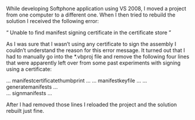 
While developing Softphone application using VS 2008, I moved a project from one computer to a different one. When I then tried to rebuild the solution I received the following error:

&#8220; Unable to find manifest signing certificate in the certificate store &#8221;

As I was sure that I wasn&#8217;t using any certificate to sign the assembly I couldn&#8217;t understand the reason for this error message. It turned out that I had to manually go into the *.vbproj file and remove the following four lines that were apparently left over from some past experiments with signing using a certificate:

&#8230; manifestcertificatethumbprint &#8230;
&#8230; manifestkeyfile &#8230; 
&#8230; generatemanifests &#8230;  
&#8230; signmanifests &#8230;

After I had removed those lines I reloaded the project and the solution rebuilt just fine.
